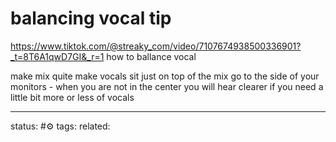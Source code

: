 # balancing vocal tip
https://www.tiktok.com/@streaky_com/video/7107674938500336901?_t=8T6A1qwD7GI&_r=1
how to ballance vocal

make mix quite
make vocals sit just on top of the mix
go to the side of your monitors - when you are not in the center you will hear clearer if you need a little bit more or less of vocals

---
status: #⚙️ 
tags: 
related: 
